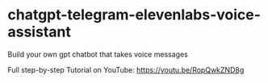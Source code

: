 # chatgpt-telegram-elevenlabs-voice-assistant
 Build your own gpt chatbot that takes voice messages

Full step-by-step Tutorial on YouTube:
https://youtu.be/RopQwkZND8g